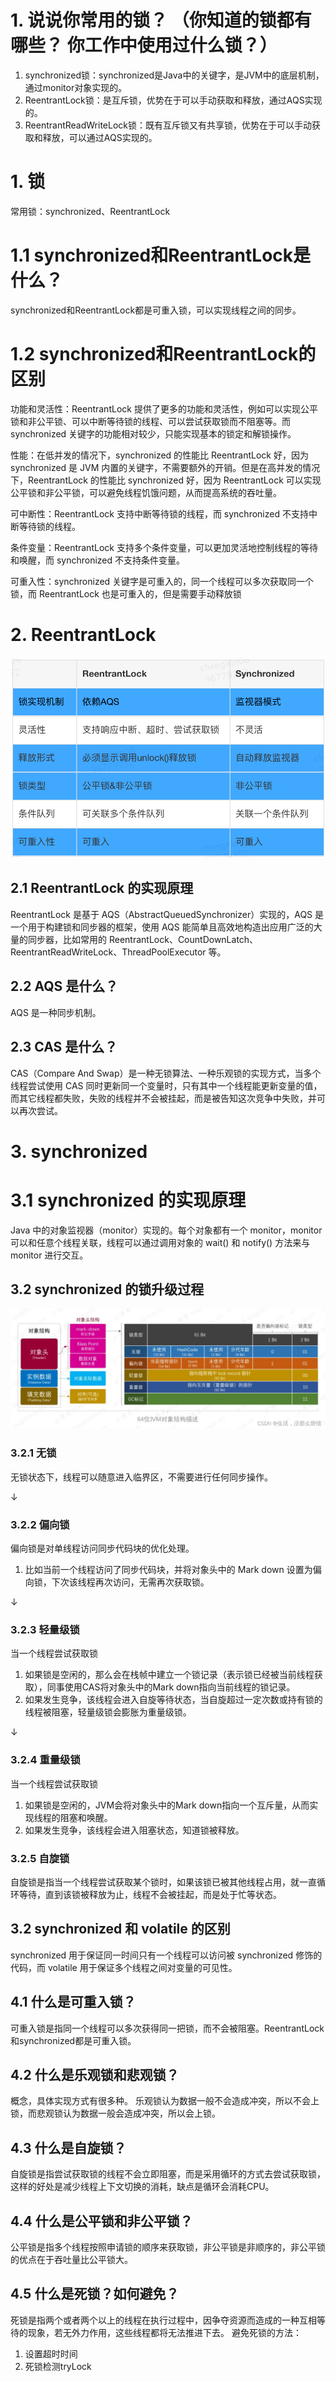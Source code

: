 # 1. 说说你常用的锁？ （你知道的锁都有哪些？ 你工作中使用过什么锁？）

1. synchronized锁：synchronized是Java中的关键字，是JVM中的底层机制，通过monitor对象实现的。
2. ReentrantLock锁：是互斥锁，优势在于可以手动获取和释放，通过AQS实现的。
3. ReentrantReadWriteLock锁：既有互斥锁又有共享锁，优势在于可以手动获取和释放，可以通过AQS实现的。



# 1. 锁

常用锁：synchronized、ReentrantLock

# 1.1 synchronized和ReentrantLock是什么？
synchronized和ReentrantLock都是可重入锁，可以实现线程之间的同步。

# 1.2 synchronized和ReentrantLock的区别
功能和灵活性：ReentrantLock 提供了更多的功能和灵活性，例如可以实现公平锁和非公平锁、可以中断等待锁的线程、可以尝试获取锁而不阻塞等。而 synchronized 关键字的功能相对较少，只能实现基本的锁定和解锁操作。

性能：在低并发的情况下，synchronized 的性能比 ReentrantLock 好，因为 synchronized 是 JVM 内置的关键字，不需要额外的开销。但是在高并发的情况下，ReentrantLock 的性能比 synchronized 好，因为 ReentrantLock 可以实现公平锁和非公平锁，可以避免线程饥饿问题，从而提高系统的吞吐量。

可中断性：ReentrantLock 支持中断等待锁的线程，而 synchronized 不支持中断等待锁的线程。

条件变量：ReentrantLock 支持多个条件变量，可以更加灵活地控制线程的等待和唤醒，而 synchronized 不支持条件变量。

可重入性：synchronized 关键字是可重入的，同一个线程可以多次获取同一个锁，而 ReentrantLock 也是可重入的，但是需要手动释放锁

# 2. ReentrantLock
![Alt text](../images/imagehello.png)

## 2.1 ReentrantLock 的实现原理

ReentrantLock 是基于 AQS（AbstractQueuedSynchronizer）实现的，AQS 是一个用于构建锁和同步器的框架，使用 AQS 能简单且高效地构造出应用广泛的大量的同步器，比如常用的 ReentrantLock、CountDownLatch、ReentrantReadWriteLock、ThreadPoolExecutor 等。

## 2.2 AQS 是什么？
AQS 是一种同步机制。


## 2.3 CAS 是什么？
CAS（Compare And Swap）是一种无锁算法、一种乐观锁的实现方式，当多个线程尝试使用 CAS 同时更新同一个变量时，只有其中一个线程能更新变量的值，而其它线程都失败，失败的线程并不会被挂起，而是被告知这次竞争中失败，并可以再次尝试。

# 3. synchronized

# 3.1 synchronized 的实现原理
Java 中的对象监视器（monitor）实现的。每个对象都有一个 monitor，monitor 可以和任意个线程关联，线程可以通过调用对象的 wait() 和 notify() 方法来与 monitor 进行交互。

## 3.2 synchronized 的锁升级过程
![Alt text](../images/image-111.png)


### 3.2.1 无锁
无锁状态下，线程可以随意进入临界区，不需要进行任何同步操作。

↓

### 3.2.2 偏向锁
偏向锁是对单线程访问同步代码块的优化处理。
1. 比如当前一个线程访问了同步代码块，并将对象头中的 Mark down 设置为偏向锁，下次该线程再次访问，无需再次获取锁。

↓

### 3.2.3 轻量级锁
当一个线程尝试获取锁
1. 如果锁是空闲的，那么会在栈帧中建立一个锁记录（表示锁已经被当前线程获取），同事使用CAS将对象头中的Mark down指向当前线程的锁记录。
2. 如果发生竞争，该线程会进入自旋等待状态，当自旋超过一定次数或持有锁的线程被阻塞，轻量级锁会膨胀为重量级锁。

↓

### 3.2.4 重量级锁
当一个线程尝试获取锁
1. 如果锁是空闲的，JVM会将对象头中的Mark down指向一个互斥量，从而实现线程的阻塞和唤醒。
2. 如果发生竞争，该线程会进入阻塞状态，知道锁被释放。

### 3.2.5 自旋锁
自旋锁是指当一个线程尝试获取某个锁时，如果该锁已被其他线程占用，就一直循环等待，直到该锁被释放为止，线程不会被挂起，而是处于忙等状态。

## 3.2 synchronized 和 volatile 的区别
synchronized 用于保证同一时间只有一个线程可以访问被 synchronized 修饰的代码，而 volatile 用于保证多个线程之间对变量的可见性。


## 4.1 什么是可重入锁？
可重入锁是指同一个线程可以多次获得同一把锁，而不会被阻塞。ReentrantLock和synchronized都是可重入锁。

## 4.2 什么是乐观锁和悲观锁？
概念，具体实现方式有很多种。
乐观锁认为数据一般不会造成冲突，所以不会上锁，而悲观锁认为数据一般会造成冲突，所以会上锁。

## 4.3 什么是自旋锁？
自旋锁是指尝试获取锁的线程不会立即阻塞，而是采用循环的方式去尝试获取锁，这样的好处是减少线程上下文切换的消耗，缺点是循环会消耗CPU。

## 4.4 什么是公平锁和非公平锁？
公平锁是指多个线程按照申请锁的顺序来获取锁，非公平锁是非顺序的，非公平锁的优点在于吞吐量比公平锁大。

## 4.5 什么是死锁？如何避免？
死锁是指两个或者两个以上的线程在执行过程中，因争夺资源而造成的一种互相等待的现象，若无外力作用，这些线程都将无法推进下去。
避免死锁的方法：
1. 设置超时时间
2. 死锁检测tryLock

